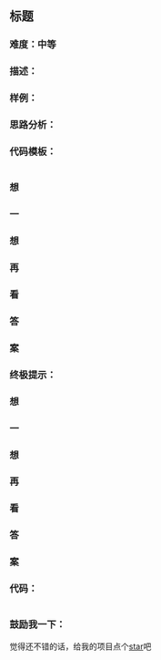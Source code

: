 ## 标题 

### 难度：中等

### 描述：



### 样例：


### 思路分析：


### 代码模板：

```js

```

### 想

### 一

### 想
### 再
### 看
### 答
### 案

### 终极提示：

### 想

### 一

### 想
### 再
### 看
### 答
### 案

### 代码：

```js


```

### 鼓励我一下：

觉得还不错的话，给我的项目点个[star](https://github.com/OBKoro1/Brush_algorithm)吧

